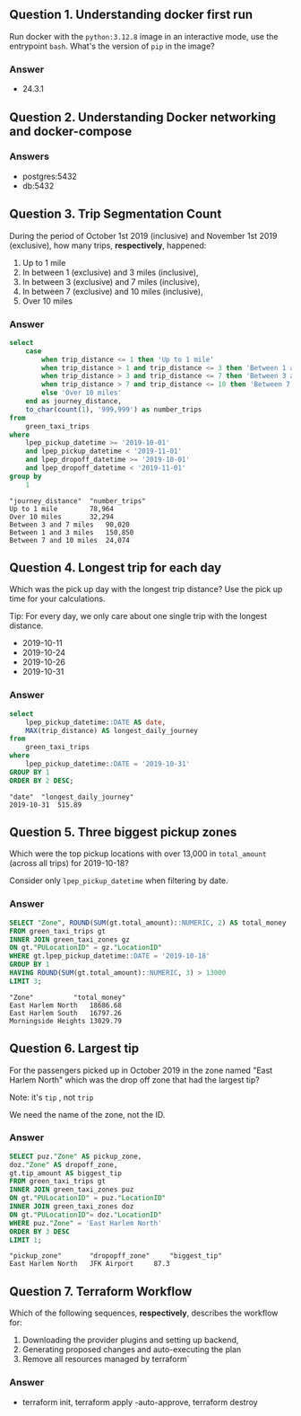 ## Question 1. Understanding docker first run 

Run docker with the `python:3.12.8` image in an interactive mode, use the entrypoint `bash`.
What's the version of `pip` in the image?

### Answer 
- 24.3.1

## Question 2. Understanding Docker networking and docker-compose

### Answers

- postgres:5432
- db:5432

## Question 3. Trip Segmentation Count

During the period of October 1st 2019 (inclusive) and November 1st 2019 (exclusive), how many trips, **respectively**, happened:
1. Up to 1 mile
2. In between 1 (exclusive) and 3 miles (inclusive),
3. In between 3 (exclusive) and 7 miles (inclusive),
4. In between 7 (exclusive) and 10 miles (inclusive),
5. Over 10 miles

### Answer
```sql
select
    case
        when trip_distance <= 1 then 'Up to 1 mile'
        when trip_distance > 1 and trip_distance <= 3 then 'Between 1 and 3 miles'
        when trip_distance > 3 and trip_distance <= 7 then 'Between 3 and 7 miles'
        when trip_distance > 7 and trip_distance <= 10 then 'Between 7 and 10 miles'
        else 'Over 10 miles'
    end as journey_distance,
    to_char(count(1), '999,999') as number_trips
from
    green_taxi_trips
where
    lpep_pickup_datetime >= '2019-10-01'
    and lpep_pickup_datetime < '2019-11-01'
    and lpep_dropoff_datetime >= '2019-10-01'
    and lpep_dropoff_datetime < '2019-11-01'
group by
    1
```
```
"journey_distance"	"number_trips"
Up to 1 mile		78,964
Over 10 miles		32,294
Between 3 and 7 miles	90,020
Between 1 and 3 miles	150,850
Between 7 and 10 miles 	24,074
```

## Question 4. Longest trip for each day

Which was the pick up day with the longest trip distance?
Use the pick up time for your calculations.

Tip: For every day, we only care about one single trip with the longest distance. 

- 2019-10-11
- 2019-10-24
- 2019-10-26
- 2019-10-31

### Answer

```sql
select
    lpep_pickup_datetime::DATE AS date,
	MAX(trip_distance) AS longest_daily_journey
from
    green_taxi_trips
where
	lpep_pickup_datetime::DATE = '2019-10-31'
GROUP BY 1
ORDER BY 2 DESC;
```
```
"date"	"longest_daily_journey"
2019-10-31	515.89
```
## Question 5. Three biggest pickup zones

Which were the top pickup locations with over 13,000 in
`total_amount` (across all trips) for 2019-10-18?

Consider only `lpep_pickup_datetime` when filtering by date.

### Answer

```sql
SELECT "Zone", ROUND(SUM(gt.total_amount)::NUMERIC, 2) AS total_money
FROM green_taxi_trips gt
INNER JOIN green_taxi_zones gz
ON gt."PULocationID" = gz."LocationID"
WHERE gt.lpep_pickup_datetime::DATE = '2019-10-18'
GROUP BY 1
HAVING ROUND(SUM(gt.total_amount)::NUMERIC, 3) > 13000
LIMIT 3;
```
```
"Zone"			"total_money"
East Harlem North	18686.68
East Harlem South	16797.26
Morningside Heights	13029.79
```

## Question 6. Largest tip

For the passengers picked up in October 2019 in the zone
named "East Harlem North" which was the drop off zone that had
the largest tip?

Note: it's `tip` , not `trip`

We need the name of the zone, not the ID.

### Answer
```sql
SELECT puz."Zone" AS pickup_zone,
doz."Zone" AS dropoff_zone,
gt.tip_amount AS biggest_tip
FROM green_taxi_trips gt
INNER JOIN green_taxi_zones puz
ON gt."PULocationID" = puz."LocationID"
INNER JOIN green_taxi_zones doz
ON gt."PULocationID"= doz."LocationID"
WHERE puz."Zone" = 'East Harlem North'
ORDER BY 3 DESC
LIMIT 1;
```
```
"pickup_zone"		"dropopff_zone"		"biggest_tip"
East Harlem North	JFK Airport		87.3
```
## Question 7. Terraform Workflow

Which of the following sequences, **respectively**, describes the workflow for: 
1. Downloading the provider plugins and setting up backend,
2. Generating proposed changes and auto-executing the plan
3. Remove all resources managed by terraform`

### Answer

- terraform init, terraform apply -auto-approve, terraform destroy
